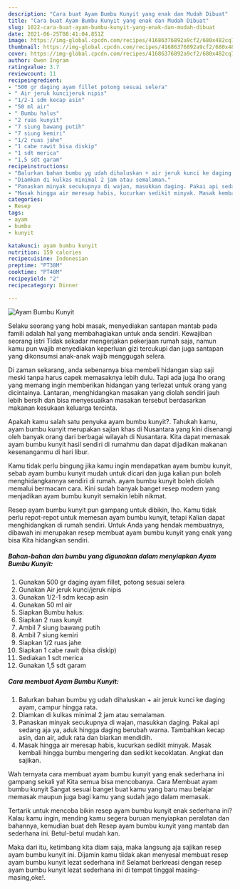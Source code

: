 ```yaml
---
description: "Cara buat Ayam Bumbu Kunyit yang enak dan Mudah Dibuat"
title: "Cara buat Ayam Bumbu Kunyit yang enak dan Mudah Dibuat"
slug: 1022-cara-buat-ayam-bumbu-kunyit-yang-enak-dan-mudah-dibuat
date: 2021-06-25T08:41:04.851Z
image: https://img-global.cpcdn.com/recipes/41686376892a9cf2/680x482cq70/ayam-bumbu-kunyit-foto-resep-utama.jpg
thumbnail: https://img-global.cpcdn.com/recipes/41686376892a9cf2/680x482cq70/ayam-bumbu-kunyit-foto-resep-utama.jpg
cover: https://img-global.cpcdn.com/recipes/41686376892a9cf2/680x482cq70/ayam-bumbu-kunyit-foto-resep-utama.jpg
author: Owen Ingram
ratingvalue: 3.7
reviewcount: 11
recipeingredient:
- "500 gr daging ayam fillet potong sesuai selera"
- " Air jeruk kuncijeruk nipis"
- "1/2-1 sdm kecap asin"
- "50 ml air"
- " Bumbu halus"
- "2 ruas kunyit"
- "7 siung bawang putih"
- "7 siung kemiri"
- "1/2 ruas jahe"
- "1 cabe rawit bisa diskip"
- "1 sdt merica"
- "1,5 sdt garam"
recipeinstructions:
- "Balurkan bahan bumbu yg udah dihaluskan + air jeruk kunci ke daging ayam, campur hingga rata."
- "Diamkan di kulkas minimal 2 jam atau semalaman."
- "Panaskan minyak secukupnya di wajan, masukkan daging. Pakai api sedang aja ya, aduk hingga daging berubah warna. Tambahkan kecap asin, dan air, aduk rata dan biarkan mendidih."
- "Masak hingga air meresap habis, kucurkan sedikit minyak. Masak kembali hingga bumbu mengering dan sedikit kecoklatan. Angkat dan sajikan."
categories:
- Resep
tags:
- ayam
- bumbu
- kunyit

katakunci: ayam bumbu kunyit 
nutrition: 159 calories
recipecuisine: Indonesian
preptime: "PT38M"
cooktime: "PT40M"
recipeyield: "2"
recipecategory: Dinner

---
```



![Ayam Bumbu Kunyit](https://img-global.cpcdn.com/recipes/41686376892a9cf2/680x482cq70/ayam-bumbu-kunyit-foto-resep-utama.jpg)

Selaku seorang yang hobi masak, menyediakan santapan mantab pada famili adalah hal yang membahagiakan untuk anda sendiri. Kewajiban seorang istri Tidak sekadar mengerjakan pekerjaan rumah saja, namun kamu pun wajib menyediakan keperluan gizi tercukupi dan juga santapan yang dikonsumsi anak-anak wajib menggugah selera.

Di zaman  sekarang, anda sebenarnya bisa membeli hidangan siap saji meski tanpa harus capek memasaknya lebih dulu. Tapi ada juga lho orang yang memang ingin memberikan hidangan yang terlezat untuk orang yang dicintainya. Lantaran, menghidangkan masakan yang diolah sendiri jauh lebih bersih dan bisa menyesuaikan masakan tersebut berdasarkan makanan kesukaan keluarga tercinta. 



Apakah kamu salah satu penyuka ayam bumbu kunyit?. Tahukah kamu, ayam bumbu kunyit merupakan sajian khas di Nusantara yang kini disenangi oleh banyak orang dari berbagai wilayah di Nusantara. Kita dapat memasak ayam bumbu kunyit hasil sendiri di rumahmu dan dapat dijadikan makanan kesenanganmu di hari libur.

Kamu tidak perlu bingung jika kamu ingin mendapatkan ayam bumbu kunyit, sebab ayam bumbu kunyit mudah untuk dicari dan juga kalian pun boleh menghidangkannya sendiri di rumah. ayam bumbu kunyit boleh diolah memalui bermacam cara. Kini sudah banyak banget resep modern yang menjadikan ayam bumbu kunyit semakin lebih nikmat.

Resep ayam bumbu kunyit pun gampang untuk dibikin, lho. Kamu tidak perlu repot-repot untuk memesan ayam bumbu kunyit, tetapi Kalian dapat menghidangkan di rumah sendiri. Untuk Anda yang hendak membuatnya, dibawah ini merupakan resep membuat ayam bumbu kunyit yang enak yang bisa Kita hidangkan sendiri.

<!--inarticleads1-->

##### Bahan-bahan dan bumbu yang digunakan dalam menyiapkan Ayam Bumbu Kunyit:

1. Gunakan 500 gr daging ayam fillet, potong sesuai selera
1. Gunakan  Air jeruk kunci/jeruk nipis
1. Gunakan 1/2-1 sdm kecap asin
1. Gunakan 50 ml air
1. Siapkan  Bumbu halus:
1. Siapkan 2 ruas kunyit
1. Ambil 7 siung bawang putih
1. Ambil 7 siung kemiri
1. Siapkan 1/2 ruas jahe
1. Siapkan 1 cabe rawit (bisa diskip)
1. Sediakan 1 sdt merica
1. Gunakan 1,5 sdt garam




<!--inarticleads2-->

##### Cara membuat Ayam Bumbu Kunyit:

1. Balurkan bahan bumbu yg udah dihaluskan + air jeruk kunci ke daging ayam, campur hingga rata.
1. Diamkan di kulkas minimal 2 jam atau semalaman.
1. Panaskan minyak secukupnya di wajan, masukkan daging. Pakai api sedang aja ya, aduk hingga daging berubah warna. Tambahkan kecap asin, dan air, aduk rata dan biarkan mendidih.
1. Masak hingga air meresap habis, kucurkan sedikit minyak. Masak kembali hingga bumbu mengering dan sedikit kecoklatan. Angkat dan sajikan.




Wah ternyata cara membuat ayam bumbu kunyit yang enak sederhana ini gampang sekali ya! Kita semua bisa mencobanya. Cara Membuat ayam bumbu kunyit Sangat sesuai banget buat kamu yang baru mau belajar memasak maupun juga bagi kamu yang sudah jago dalam memasak.

Tertarik untuk mencoba bikin resep ayam bumbu kunyit enak sederhana ini? Kalau kamu ingin, mending kamu segera buruan menyiapkan peralatan dan bahannya, kemudian buat deh Resep ayam bumbu kunyit yang mantab dan sederhana ini. Betul-betul mudah kan. 

Maka dari itu, ketimbang kita diam saja, maka langsung aja sajikan resep ayam bumbu kunyit ini. Dijamin kamu tiidak akan menyesal membuat resep ayam bumbu kunyit lezat sederhana ini! Selamat berkreasi dengan resep ayam bumbu kunyit lezat sederhana ini di tempat tinggal masing-masing,oke!.


